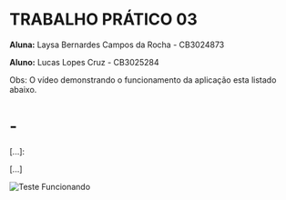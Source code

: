 # TRABALHO PRÁTICO 03

**Aluna:** Laysa Bernardes Campos da Rocha - CB3024873

**Aluno:** Lucas Lopes Cruz - CB3025284

Obs: O vídeo demonstrando o funcionamento da aplicação esta listado abaixo.

# -

[...]:

[...]

![Teste Funcionando](./funcionando.gif)
